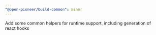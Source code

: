 ```yaml
---
"@open-pioneer/build-common": minor
---
```


Add some common helpers for runtime support, including generation of react hooks
